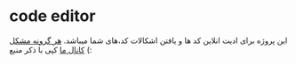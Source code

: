 # code editor
این پروژه برای ادیت انلاین کد ها و یافتن اشکالات کد،های شما میباشد.
[هر گرونه مشکل](https://telegram.me/bots_sudo)
[کانال ما](https://telegram.me/hektor_tm)
کپی با ذکر منبع (:
